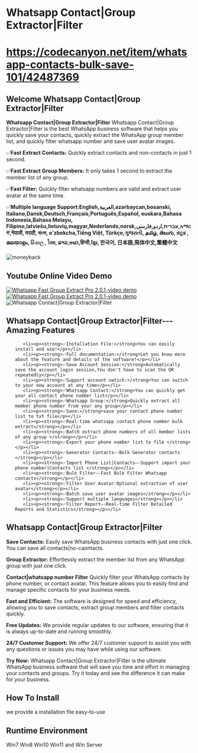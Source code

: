 #  Whatsapp Contact|Group Extractor|Filter
# https://codecanyon.net/item/whatsapp-contacts-bulk-save-101/42487369

<h2><strong>Welcome Whatsapp Contact|Group Extractor|Filter </strong></h2>

<p><strong>Whatsapp Contact|Group Extractor|Filter</strong> Whatsapp Contact|Group Extractor|Filter is the best WhatsApp business software that helps
 you quickly save your contacts, quickly extract the WhatsApp group member list, and quickly filter whatsapp number and save user avatar images.</p>
 
<p>✅<strong>Fast Extract Contacts:</strong> Quickly extract contacts and non-contacts in just 1 second.</p>
<p>✅<strong>Fast Extract Group Members:</strong> It only takes 1 second to extract the member list of any group.</p>
<p>✅<strong>Fast Filter:</strong> Quickly filter  whatsapp numbers are valid and extract user avatar at the same time.</p>

<p>✅<strong>Multiple language Support:English,العربية,azərbaycan,bosanski, Italiano,Dansk,Deutsch,Français,Português,Español, euskara,Bahasa Indonesia,Bahasa Melayu,
 Filipino,latviešu,lietuvių,magyar,Nederlands,norsk,עברית,اردو,فارسی,አማርኛ,नेपाली, मराठी, বাংলা, oʻzbekcha,Tiếng Việt, Türkçe,ગુજરાતી, தமிழ், తెలుగు, ಕನ್ನಡ , മലയാളം, සිංහල , ไทย, ລາວ,ဗမာ,हिन्दी,ខ្មែរ, 한국어,
 日本語,简体中文,繁體中文</strong></p>

 <img src="https://i.ibb.co/3TwHXgv/moneyback.png" alt="moneyback" />
 <h2><strong>Youtube Online Video Demo</strong></h2>
  <a href="https://youtu.be/275t8R5XHbQ" target="_blank">
     <img src="https://i.ibb.co/xzxBQWw/ytbdemo.png" alt="Whatsapp Fast Group Extract Pro 2.0.1-video demo" />
  </a>
  <a href="https://youtu.be/275t8R5XHbQ" target="_blank">
       <img src="https://i.ibb.co/S0yZv2r/watchbtn.jpg" alt="Whatsapp Fast Group Extract Pro 2.0.1-video demo" />
  </a>
  
  <img src="https://i.ibb.co/LPVmc1b/descpriton.png" alt="Whatsapp Contact|Group Extractor|Filter"/>


<h2><strong>Whatsapp Contact|Group Extractor|Filter--- Amazing Features</strong></h2>
<ul>

       <li><p><strong>✅Installation File:</strong>You can easily install and use!</p></li>
	   <li><p><strong>✅Full documentation:</strong>Let you know more about the feature and details of the software!</p></li>
	   <li><p><strong>✅Save Account Session:</strong>Automatically save the account login session,You don't have to scan the QR repeatedly</p></li>
	   <li><p><strong>✅Support account swtich:</strong>You can switch to your new account at any time</p></li>
	   <li><p><strong>✅Whatsapp Contact:</strong>You can quickly get your all contact phone number list</p></li>
	   <li><p><strong>✅Whatsapp Group:</strong>Quickly extract all member phone number from your any group</p></li>
	   <li><p><strong>✅Save:</strong>save your contact phone number list to txt file</p></li>
       <li><p><strong>✅Real-time whatsapp contact phone number bulk extract</strong></p></li>
	   <li><p><strong>✅Batch extract phone numbers of all member lists of any group </strong></p></li>
	   <li><p><strong>✅Export your phone number list to file </strong></p></li>
	   <li><p><strong>✅Generator Contacts—-Bulk Generator contacts </strong></p></li>
	   <li><p><strong>✅Import Phone List|Contacts—-Support import your phone number|Contacts list </strong></p></li>
	   <li><p><strong>✅Bulk Filter—-Fast Bulk Filter Whatsapp contacts</strong></p></li>
	   <li><p><strong>✅Filter User Avatar:Optional extraction of user avatar</strong></p></li>
	   <li><p><strong>✅Batch save user avatar images</strong></p></li>
	   <li><p><strong>✅Support multiple languages</strong></p></li>
	   <li><p><strong>✅Filter Report—-Real-time Filter Detailed Reports and Statistics</strong></p></li>
	 
	   
	   
</ul>

 

<h2><strong>Whatsapp Contact|Group Extractor|Filter</strong></h2>
<p><strong>Save Contacts:</strong> Easily save WhatsApp business contacts with just one click. You can save all contacts|no-caontacts.</p>

<p> <strong>Group Extractor:</strong> Effortlessly extract the member list from any WhatsApp group with just one click.</p>

<p><strong>Contact|whatsapp number Filter</strong> Quickly filter your WhatsApp contacts by phone number, or contact avatar. 
This feature allows you to easily find and manage specific contacts for your business needs. </p>

<p> <strong>Fast and Efficient:</strong> The software is designed for speed and efficiency, allowing you to save contacts, extract group members and filter contacts quickly.</p>

<p> <strong>Free Updates:</strong> We provide regular updates to our software, ensuring that it is always up-to-date and running smoothly.</p>

<p> <strong>24/7 Customer Support:</strong> We offer 24/7 customer support to assist you with any questions or issues you may have while using our software.</p>

<p> <strong>Try Now:</strong> Whatsapp Contact|Group Extractor|Filter is the ultimate WhatsApp business software that will save you time
 and effort in managing your contacts and groups. Try it today and see the difference it can make for your business.</p>


<h2><strong> How To Install</strong></h2>
<p>we provide a installation file  easy-to-use</p>

 
<h2><strong>Runtime Environment</strong></h2>
<p>Win7 Win8 Win10 Win11 and Win Server<p>
 
 
 

 
 
